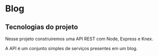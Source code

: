 # Blog

## Tecnologias do projeto
Nesse projeto construiremos uma API REST com Node, Express e Knex.

A API é um conjunto simples de serviços presentes em um blog.
